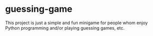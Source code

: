 # guessing-game
This project is just a simple and fun minigame for people whom enjoy Python programming and/or playing guessing games, etc.

